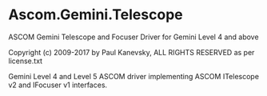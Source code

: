 # Ascom.Gemini.Telescope
ASCOM Gemini Telescope and Focuser Driver for Gemini Level 4 and above

Copyright (c) 2009-2017 by Paul Kanevsky, ALL RIGHTS RESERVED as per license.txt

Gemini Level 4 and Level 5 ASCOM driver implementing ASCOM ITelescope v2 and IFocuser v1 interfaces.
